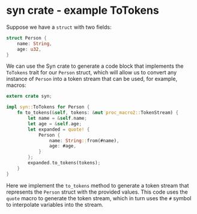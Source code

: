 # syn crate - example ToTokens

Suppose we have a `struct` with two fields:

```rust
struct Person {
    name: String,
    age: u32,
}
```

We can use the Syn crate to generate a code block that implements the `ToTokens` trait for our `Person` struct, which will allow us to convert any instance of `Person` into a token stream that can be used, for example, macros:

```rust
extern crate syn;

impl syn::ToTokens for Person {
    fn to_tokens(&self, tokens: &mut proc_macro2::TokenStream) {
        let name = &self.name;
        let age = &self.age;
        let expanded = quote! {
            Person {
                name: String::from(#name),
                age: #age,
            }
        };
        expanded.to_tokens(tokens);
    }
}
```

Here we implement the `to_tokens` method to generate a token stream that represents the `Person` struct with the provided values. This code uses the `quote` macro to generate the token stream, which in turn uses the `#` symbol to interpolate variables into the stream.
